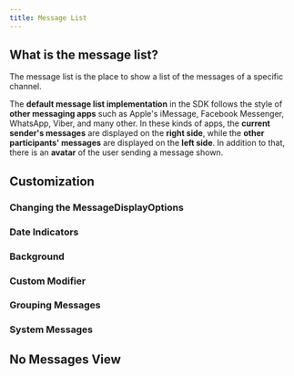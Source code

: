 ```yaml
---
title: Message List
---
```


## What is the message list?

The message list is the place to show a list of the messages of a specific channel.

The **default message list implementation** in the SDK follows the style of **other messaging apps** such as Apple's iMessage, Facebook Messenger, WhatsApp, Viber, and many other. In these kinds of apps, the **current sender's messages** are displayed on the **right side**, while the **other participants' messages** are displayed on the **left side**. In addition to that, there is an **avatar** of the user sending a message shown.

## Customization

### Changing the MessageDisplayOptions

### Date Indicators

### Background

### Custom Modifier

### Grouping Messages

### System Messages

## No Messages View
